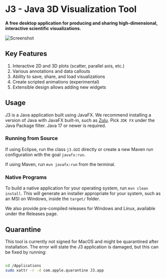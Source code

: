 # J3 - Java 3D Visualization Tool

**A free desktop application for producing and sharing high-dimensional, interactive scientific visualizations.**

![Screenshot](http://i.imgur.com/W2zqCTT.jpg)

## Key Features

1. Interactive 2D and 3D plots (scatter, parallel axis, etc.)
2. Various annotations and data callouts
3. Ability to save, share, and load visualizations
4. Create scripted animations (experimental)
5. Extensible design allows adding new widgets

## Usage

J3 is a Java application built using JavaFX.  We recommend installing a version of Java with JavaFX built-in,
such as [Zulu](https://www.azul.com/downloads).  Pick `JDK FX` under the Java Package filter.  Java 17 or newer
is required.

### Running from Source

If using Eclipse, run the class `j3.GUI` directly or create a new Maven run configuration with
the goal `javafx:run`.

If using Maven, run `mvn javafx:run` from the terminal.

### Native Programs

To build a native application for your operating system, run `mvn clean install`.  This will generate an installer
appropriate for your system, such as an MSI on Windows, inside the `target/` folder.

We also provide pre-compiled releases for Windows and Linux, available under the Releases page.

## Quarantine

This tool is currently not signed for MacOS and might be quarantined after installation.  The error will state the
J3 application is damaged, but this can be fixed by running:

```bash

cd /Applications
sudo xattr -r -d com.apple.quarantine J3.app
```